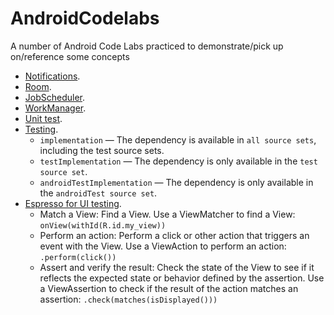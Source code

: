 # AndroidCodelabs

A number of Android Code Labs practiced to demonstrate/pick up on/reference some concepts

- [Notifications](NotifyMe).
- [Room](RoomWordSample).
- [JobScheduler](NotificationScheduler).
- [WorkManager](android-workmanager).
- [Unit test](SimpleCalc/app/src/test/java/com/example/simplecalc/CalculatorTest.kt).
- [Testing](android-testing).
	- `implementation` — The dependency is available in `all source sets`, including the test source sets.
	- `testImplementation` — The dependency is only available in the `test source set`.
	- `androidTestImplementation` — The dependency is only available in the `androidTest source set`.
- [Espresso for UI testing](TwoActivitiesLifecycle).
	- Match a View: Find a View.
	Use a ViewMatcher to find a View: `onView(withId(R.id.my_view))`
	- Perform an action: Perform a click or other action that triggers an event with the View.
	Use a ViewAction to perform an action: `.perform(click())`
	- Assert and verify the result:
	Check the state of the View to see if it reflects the expected state or behavior defined by the assertion.
	Use a ViewAssertion to check if the result of the action matches an assertion: `.check(matches(isDisplayed()))`
